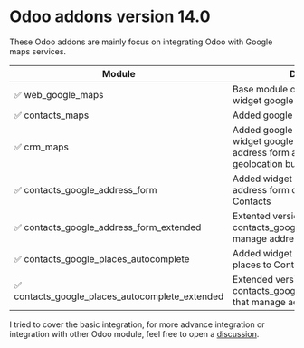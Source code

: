 # Odoo addons version 14.0

These Odoo addons are mainly focus on integrating Odoo with Google maps services.

| Module | Description |
|--------|-------------|
|:white_check_mark: web_google_maps | Base module of google maps view and widget google autocomplete |
|:white_check_mark: contacts_maps | Added google maps view on Contacts |
:white_check_mark: crm_maps | Added google maps view on CRM, widget google autocomplete both address form and places, and geolocation button |
:white_check_mark: contacts_google_address_form | Added widget Google autocomplete address form on address fields on Contacts |
:white_check_mark: contacts_google_address_form_extended | Extented version of contacts_google_address_form that manage address number |
:white_check_mark: contacts_google_places_autocomplete | Added widget Google autocomplete places to Contact's name |
:white_check_mark: contacts_google_places_autocomplete_extended | Extended version of contacts_google_places_autocomplete that manage address number |


I tried to cover the basic integration, for more advance integration or integration with other Odoo module, feel free to open a [discussion](https://github.com/gityopie/odoo-addons/discussions).
